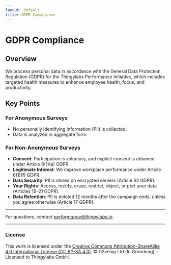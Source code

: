 ```yaml
---
layout: default
title: GDPR Compliance
---
```


<!-- gdpr-compliance.md -->
# GDPR Compliance

## Overview
We process personal data in accordance with the General Data Protection Regulation (GDPR) for the Thingylabs Performance Initiative, which includes targeted health measures to enhance employee health, focus, and productivity.

## Key Points
### For Anonymous Surveys
- No personally identifying information (PII) is collected.
- Data is analyzed in aggregate form.

### For Non-Anonymous Surveys
- **Consent**: Participation is voluntary, and explicit consent is obtained under Article 6(1)(a) GDPR.
- **Legitimate Interest**: We improve workplace performance under Article 6(1)(f) GDPR.
- **Data Security**: PII is stored on encrypted servers (Article 32 GDPR).
- **Your Rights**: Access, rectify, erase, restrict, object, or port your data (Articles 15–21 GDPR).
- **Data Retention**: PII is deleted 12 months after the campaign ends, unless you agree otherwise (Article 17 GDPR).

---

*For questions, contact [performance@thingylabs.io](mailto:performance@thingylabs.io).*

---

### License
This work is licensed under the [Creative Commons Attribution-ShareAlike 4.0 International License (CC BY-SA 4.0)](https://creativecommons.org/licenses/by-sa/4.0/). © D3velop Ltd (In Gründung) – Licensed to Thingylabs GmbH.